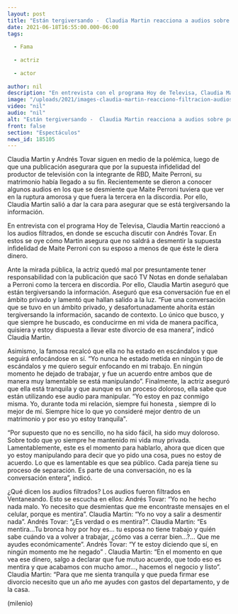 ```yaml
---
layout: post
title: "Están tergiversando -  Claudia Martin reacciona a audios sobre polémica Andrés Tovar y Maite Perroni"
date: 2021-06-18T16:55:00.000-06:00
tags:
  
  - Fama
  
  - actriz
  
  - actor
  
author: nil
description: "En entrevista con el programa Hoy de Televisa, Claudia Martin reaccionó a los audios filtrados, en donde se escucha discutir con Andrés Tovar. En estos se oye cómo Martin asegura que no saldrá a desmentir la supuesta infidelidad de Maite Perroni. "
image: "/uploads/2021/images-claudia-martin-reacciono-filtracion-audios.jpg"
video: "nil"
audio: "nil"
alt: "Están tergiversando -  Claudia Martin reacciona a audios sobre polémica Andrés Tovar y Maite Perroni"
front: false
section: "Espectáculos"
news_id: 185105
---
```


Claudia Martin y Andrés Tovar siguen en medio de la polémica, luego de que una publicación asegurara que por la supuesta infidelidad del productor de televisión con la integrante de RBD, Maite Perroni, su matrimonio había llegado a su fin. Recientemente se dieron a conocer algunos audios en los que se desmiente que Maite Perroni tuviera que ver en la ruptura amorosa y que fuera la tercera en la discordia. Por ello, Claudia Martin salió a dar la cara para asegurar que se está tergiversando la información.

En entrevista con el programa Hoy de Televisa, Claudia Martin reaccionó a los audios filtrados, en donde se escucha discutir con Andrés Tovar. En estos se oye cómo Martin asegura que no saldrá a desmentir la supuesta infidelidad de Maite Perroni con su esposo a menos de que éste le diera dinero. 

Ante la mirada pública, la actriz quedó mal por presuntamente tener responsabilidad con la publicación que sacó TV Notas en donde señalaban a Perroni como la tercera en discordia. Por ello, Claudia Martin aseguró que están tergiversando la información. Aseguró que esa conversación fue en el ámbito privado y lamentó que hallan salido a la luz. “Fue una conversación que se tuvo en un ámbito privado, y desafortunadamente ahorita están tergiversando la información, sacando de contexto. Lo único que busco, y que siempre he buscado, es conducirme en mi vida de manera pacífica, quisiera y estoy dispuesta a llevar este divorcio de esa manera”, indicó Claudia Martin.

Asimismo, la famosa recalcó que ella no ha estado en escándalos y que seguirá enfocándose en sí. “Yo nunca he estado metida en ningún tipo de escándalos y me quiero seguir enfocando en mi trabajo. En ningún momento he dejado de trabajar, y fue un acuerdo entre ambos que de manera muy lamentable se está manipulando”. Finalmente, la actriz aseguró que ella está tranquila y que aunque es un proceso doloroso, ella sabe que están utilizando ese audio para manipular. “Yo estoy en paz conmigo misma. Yo, durante toda mi relación, siempre fui honesta , siempre di lo mejor de mí. Siempre hice lo que yo consideré mejor dentro de un matrimonio y por eso yo estoy tranquila". 

“Por supuesto que no es sencillo, no ha sido fácil, ha sido muy doloroso. Sobre todo que yo siempre he mantenido mi vida muy privada. Lamentablemente, este es el momento para hablarlo, ahora que dicen que yo estoy manipulando para decir que yo pido una cosa, pues no estoy de acuerdo. Lo que es lamentable es que sea público. Cada pareja tiene su proceso de separación. Es parte de una conversación, no es la conversación entera”, indicó. 

¿Qué dicen los audios filtrados? 
Los audios fueron filtrados en Ventaneando. Esto se escucha en ellos: Andrés Tovar: “Yo no he hecho nada malo. Yo necesito que desmientas que me encontraste mensajes en el celular, porque es mentira”. Claudia Martin: “Yo no voy a salir a desmentir nada”. Andrés Tovar: “¿Es verdad o es mentira?”. Claudia Martin: “Es mentira…Tu bronca hoy por hoy es... tu esposa no tiene trabajo y quién sabe cuándo va a volver a trabajar, ¿cómo vas a cerrar bien...?... Que me ayudes económicamente”. Andrés Tovar: “Y te estoy diciendo que sí, en ningún momento me he negado” .
Claudia Martin: “En el momento en que vea ese dinero, salgo a declarar que fue mutuo acuerdo, que todo eso es mentira y que acabamos con mucho amor..., hacemos el negocio y listo”. Claudia Martin: “Para que me sienta tranquila y que pueda firmar ese divorcio necesito que un año me ayudes con gastos del departamento, y de la casa.

(milenio)